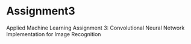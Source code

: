 # Assignment3
Applied Machine Learning Assignment 3: Convolutional Neural Network Implementation for Image Recognition
